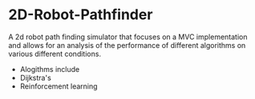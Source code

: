 # 2D-Robot-Pathfinder

A 2d robot path finding simulator that focuses on a MVC implementation and 
allows for an analysis of the performance of different algorithms on 
various different conditions.

- Alogithms include
- Dijkstra's
- Reinforcement learning
